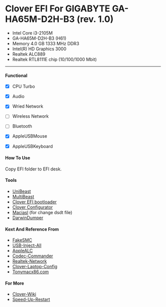 # Clover EFI For GIGABYTE GA-HA65M-D2H-B3 (rev. 1.0)


 - Intel Core i3-2105M 
 - GA-HA65M-D2H-B3 (H61)
 - Memory 4.0 GB 1333 MHz DDR3
 - Intel(R) HD Graphics 3000
 - Realtek ALC889
 - Realtek RTL8111E chip (10/100/1000 Mbit)

---

#### Functional
- [X] CPU Turbo
- [x] Audio
- [x] Wried Network
- [ ] Wireless Network
- [ ] Bluetooth
- [x] AppleUSBMouse
- [x] AppleUSBKeyboard


#### How To Use
Copy EFI folder to EFI desk.


#### Tools
  - [UniBeast](http://www.tonymacx86.com/resources/unibeast-6-2-0.314/)
  - [MultiBeast](http://www.tonymacx86.com/resources/multibeast-el-capitan-8-2-2.318/)
  - [Clover EFI bootloader](https://sourceforge.net/projects/cloverefiboot/)
  - [Clover Configurator](http://www.tonymacx86.com/resources/clover-configurator.276/)
  - [Maciasl](https://sourceforge.net/projects/maciasl/) (for change dsdt file)
  - [DarwinDumper](https://bitbucket.org/blackosx/darwindumper)


#### Kext And Reference From
  - [FakeSMC](http://www.hwsensors.com/releases)
  - [USB-Inject-All](https://github.com/RehabMan/OS-X-USB-Inject-All)
  - [AppleALC](https://github.com/vit9696/AppleALC)
  - [Codec-Commander](https://github.com/RehabMan/EAPD-Codec-Commander)
  - [Realtek-Network](https://github.com/RehabMan/OS-X-Realtek-Network)
  - [Clover-Laptop-Config](https://github.com/RehabMan/OS-X-Clover-Laptop-Config)
  - [Tonymacx86.com](http://www.tonymacx86.com/)

#### For More

  - [Clover-Wiki](https://clover-wiki.zetam.org)
  - [Speed-Up-Restart](http://www.yekki.me/speed-up-restart/) 
